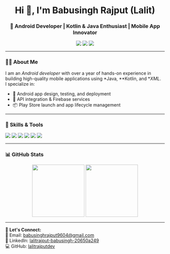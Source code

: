 <h1 align="center">Hi 👋, I'm Babusingh Rajput (Lalit)</h1>
<h3 align="center">🚀 Android Developer | Kotlin & Java Enthusiast | Mobile App Innovator</h3>

<p align="center">
  <a href="mailto:babusinghrajput9604@gmail.com"><img src="https://img.shields.io/badge/Email-babusinghrajput9604%40gmail.com-red?style=flat&logo=gmail"></a>
  <a href="https://linkedin.com/in/lalitrajput-babusingh-20650a249"><img src="https://img.shields.io/badge/LinkedIn-Lalit%20Rajput-blue?style=flat&logo=linkedin"></a>
  <a href="https://github.com/lalitrajputdev"><img src="https://img.shields.io/badge/GitHub-lalitrajputdev-black?style=flat&logo=github"></a>
</p>

---

### 🧑‍💻 About Me
I am an *Android developer* with over a year of hands-on experience in building high-quality mobile applications using *Java, **Kotlin, and **XML*.  
I specialize in:
- 📱 Android app design, testing, and deployment  
- 🔗 API integration & Firebase services  
- 📦 Play Store launch and app lifecycle management  

---

### 🔧 Skills & Tools
<p>
  <img src="https://img.shields.io/badge/Kotlin-%230095D5.svg?style=for-the-badge&logo=kotlin&logoColor=white"/>
  <img src="https://img.shields.io/badge/Java-%23ED8B00.svg?style=for-the-badge&logo=java&logoColor=white"/>
  <img src="https://img.shields.io/badge/Android%20Studio-3DDC84?style=for-the-badge&logo=android-studio&logoColor=white"/>
  <img src="https://img.shields.io/badge/Firebase-FFCA28?style=for-the-badge&logo=firebase&logoColor=black"/>
  <img src="https://img.shields.io/badge/SQLite-07405E?style=for-the-badge&logo=sqlite&logoColor=white"/>
  <img src="https://img.shields.io/badge/Git-%23F05033.svg?style=for-the-badge&logo=git&logoColor=white"/>
</p>

---

### 📊 GitHub Stats
<p align="center">
  <img src="https://github-readme-stats.vercel.app/api?username=lalitrajputdev&show_icons=true&theme=tokyonight" height="165">
  <img src="https://github-readme-streak-stats.herokuapp.com/?user=lalitrajputdev&theme=tokyonight" height="165">
</p>

---

💬 **Let's Connect:**  
📩 Email: babusinghrajput9604@gmail.com  
🔗 LinkedIn: [lalitrajput-babusingh-20650a249](https://linkedin.com/in/lalitrajput-babusingh-20650a249)  
💻 GitHub: [lalitrajputdev](https://github.com/lalitrajputdev)
